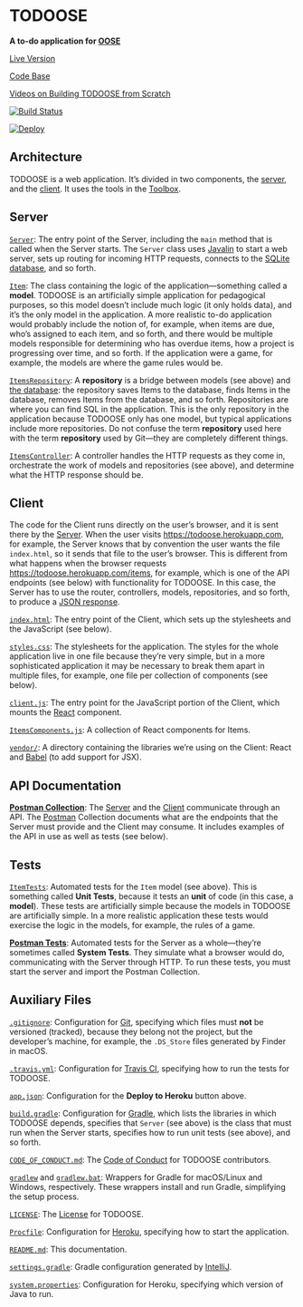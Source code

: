 # TODOOSE

**A to-do application for [OOSE](https://www.jhu-oose.com)**

[Live Version](https://todoose.herokuapp.com)

[Code Base](https://github.com/jhu-oose/todoose)

[Videos on Building TODOOSE from Scratch](https://www.jhu-oose.com/todoose)

[![Build Status](https://travis-ci.com/jhu-oose/todoose.svg?branch=master)](https://travis-ci.com/jhu-oose/todoose)

[![Deploy](https://www.herokucdn.com/deploy/button.svg)](https://heroku.com/deploy)

## Architecture

TODOOSE is a web application. It’s divided in two components, the [server](#server), and the [client](#client). It uses the tools in the [Toolbox](https://www.jhu-oose.com/toolbox/).

## Server

[`Server`](/src/main/java/com/jhuoose/todoose/Server.java): The entry point of the Server, including the `main` method that is called when the Server starts. The `Server` class uses [Javalin](https://www.jhu-oose.com/toolbox/#web-server-javalin) to start a web server, sets up routing for incoming HTTP requests, connects to the [SQLite database](https://www.jhu-oose.com/toolbox/#database-management-systemdbms-sqlite), and so forth.

[`Item`](/src/main/java/com/jhuoose/todoose/models/Item.java): The class containing the logic of the application—something called a **model**. TODOOSE is an artificially simple application for pedagogical purposes, so this model doesn’t include much logic (it only holds data), and it’s the only model in the application. A more realistic to-do application would probably include the notion of, for example, when items are due, who’s assigned to each item, and so forth, and there would be multiple models responsible for determining who has overdue items, how a project is progressing over time, and so forth. If the application were a game, for example, the models are where the game rules would be.

[`ItemsRepository`](/src/main/java/com/jhuoose/todoose/repositories/ItemsRepository.java): A **repository** is a bridge between models (see above) and [the database](https://www.jhu-oose.com/toolbox/#database-management-systemdbms-sqlite): the repository saves Items to the database, finds Items in the database, removes Items from the database, and so forth. Repositories are where you can find SQL in the application. This is the only repository in the application because TODOOSE only has one model, but typical applications include more repositories. Do not confuse the term **repository** used here with the term **repository** used by Git—they are completely different things.

[`ItemsController`](/src/main/java/com/jhuoose/todoose/controllers/ItemsController.java): A controller handles the HTTP requests as they come in, orchestrate the work of models and repositories (see above), and determine what the HTTP response should be.

## Client

The code for the Client runs directly on the user’s browser, and it is sent there by the [Server](#server). When the user visits <https://todoose.herokuapp.com>, for example, the Server knows that by convention the user wants the file `index.html`, so it sends that file to the user’s browser. This is different from what happens when the browser requests <https://todoose.herokuapp.com/items>, for example, which is one of the API endpoints (see below) with functionality for TODOOSE. In this case, the Server has to use the router, controllers, models, repositories, and so forth, to produce a [JSON response](https://www.jhu-oose.com/toolbox/#data-interchange-format-javascript-object-notationjson).

[`index.html`](/src/main/resources/public/index.html): The entry point of the Client, which sets up the stylesheets and the JavaScript (see below).

[`styles.css`](/src/main/resources/public/stylesheets/styles.css): The stylesheets for the application. The styles for the whole application live in one file because they’re very simple, but in a more sophisticated application it may be necessary to break them apart in multiple files, for example, one file per collection of components (see below).

[`client.js`](/src/main/resources/public/javascripts/client.js): The entry point for the JavaScript portion of the Client, which mounts the [React](https://www.jhu-oose.com/toolbox/#user-interface-builder-react) component.

[`ItemsComponents.js`](/src/main/resources/public/javascripts/components/ItemsComponents.js): A collection of React components for Items.

[`vendor/`](/src/main/resources/public/javascripts/vendor): A directory containing the libraries we’re using on the Client: React and [Babel](https://babeljs.io) (to add support for JSX).

## API Documentation

[**Postman Collection**](/docs/TODOOSE.postman_collection.json): The [Server](#server) and the [Client](#client) communicate through an API. The [Postman](https://www.jhu-oose.com/toolbox/#application-programming-interfaceapi-development-environmentade-postman) Collection documents what are the endpoints that the Server must provide and the Client may consume. It includes examples of the API in use as well as tests (see below).

## Tests

[`ItemTests`](/src/test/java/com/jhuoose/todoose/models/ItemTests.java): Automated tests for the `Item` model (see above). This is something called **Unit Tests**, because it tests an **unit** of code (in this case, a **model**). These tests are artificially simple because the models in TODOOSE are artificially simple. In a more realistic application these tests would exercise the logic in the models, for example, the rules of a game.

[**Postman Tests**](/docs/TODOOSE.postman_collection.json): Automated tests for the Server as a whole—they’re sometimes called **System Tests**. They simulate what a browser would do, communicating with the Server through HTTP. To run these tests, you must start the server and import the Postman Collection.

## Auxiliary Files

[`.gitignore`](/.gitignore): Configuration for [Git](https://www.jhu-oose.com/toolbox/#version-control-systemvcs-git), specifying which files must **not** be versioned (tracked), because they belong not the project, but the developer’s machine, for example, the `.DS_Store` files generated by Finder in macOS.

[`.travis.yml`](/.travis.yml): Configuration for [Travis CI](https://www.jhu-oose.com/toolbox/#continuous-integrationci-server-travisci), specifying how to run the tests for TODOOSE.

[`app.json`](/app.json): Configuration for the **Deploy to Heroku** button above.

[`build.gradle`](/build.gradle): Configuration for [Gradle](https://www.jhu-oose.com/toolbox/#build-system-gradle), which lists the libraries in which TODOOSE depends, specifies that `Server` (see above) is the class that must run when the Server starts, specifies how to run unit tests (see above), and so forth.

[`CODE_OF_CONDUCT.md`](/CODE_OF_CONDUCT.md): The [Code of Conduct](https://www.contributor-covenant.org/version/1/4/code-of-conduct) for TODOOSE contributors.

[`gradlew`](/gradlew) and [`gradlew.bat`](/gradlew.bat): Wrappers for Gradle for macOS/Linux and Windows, respectively. These wrappers install and run Gradle, simplifying the setup process.

[`LICENSE`](/LICENSE): The [License](https://choosealicense.com/licenses/mit/) for TODOOSE.

[`Procfile`](/Procfile): Configuration for [Heroku](https://www.jhu-oose.com/toolbox/#platform-heroku), specifying how to start the application.

[`README.md`](/README.md): This documentation.

[`settings.gradle`](/settings.gradle): Gradle configuration generated by [IntelliJ](https://www.jhu-oose.com/toolbox/#integrated-development-environmentide-intellijidea).

[`system.properties`](/system.properties): Configuration for Heroku, specifying which version of Java to run.
